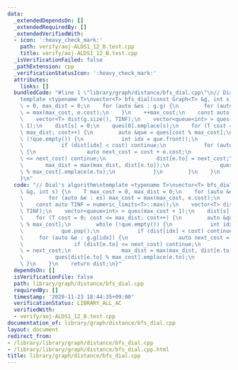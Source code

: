 ```yaml
---
data:
  _extendedDependsOn: []
  _extendedRequiredBy: []
  _extendedVerifiedWith:
  - icon: ':heavy_check_mark:'
    path: verify/aoj-ALDS1_12_B.test.cpp
    title: verify/aoj-ALDS1_12_B.test.cpp
  _isVerificationFailed: false
  _pathExtension: cpp
  _verificationStatusIcon: ':heavy_check_mark:'
  attributes:
    links: []
  bundledCode: "#line 1 \"library/graph/distance/bfs_dial.cpp\"\n// Dial's algorithm\n\
    template <typename T>\nvector<T> bfs_dial(const Graph<T> &g, int s) {\n    T max_cost\
    \ = 0, max_dist = 0;\n    for (auto &es : g.g) {\n        for (auto &e : es) max_cost\
    \ = max(max_cost, e.cost);\n    }\n    ++max_cost;\n    const auto TINF = numeric_limits<T>::max();\n\
    \    vector<T> dist(g.size(), TINF);\n    vector<queue<int> > ques(max_cost +\
    \ 1);\n    dist[s] = 0;\n    ques[0].emplace(s);\n    for (T cost = 0; cost <=\
    \ max_dist; cost++) {\n        auto &que = ques[cost % max_cost];\n        while\
    \ (!que.empty()) {\n            int idx = que.front();\n            que.pop();\n\
    \            if (dist[idx] < cost) continue;\n            for (auto &e : g.g[idx])\
    \ {\n                auto next_cost = cost + e.cost;\n                if (dist[e.to]\
    \ <= next_cost) continue;\n                dist[e.to] = next_cost;\n         \
    \       max_dist = max(max_dist, dist[e.to]);\n                ques[dist[e.to]\
    \ % max_cost].emplace(e.to);\n            }\n        }\n    }\n    return dist;\n\
    }\n"
  code: "// Dial's algorithm\ntemplate <typename T>\nvector<T> bfs_dial(const Graph<T>\
    \ &g, int s) {\n    T max_cost = 0, max_dist = 0;\n    for (auto &es : g.g) {\n\
    \        for (auto &e : es) max_cost = max(max_cost, e.cost);\n    }\n    ++max_cost;\n\
    \    const auto TINF = numeric_limits<T>::max();\n    vector<T> dist(g.size(),\
    \ TINF);\n    vector<queue<int> > ques(max_cost + 1);\n    dist[s] = 0;\n    ques[0].emplace(s);\n\
    \    for (T cost = 0; cost <= max_dist; cost++) {\n        auto &que = ques[cost\
    \ % max_cost];\n        while (!que.empty()) {\n            int idx = que.front();\n\
    \            que.pop();\n            if (dist[idx] < cost) continue;\n       \
    \     for (auto &e : g.g[idx]) {\n                auto next_cost = cost + e.cost;\n\
    \                if (dist[e.to] <= next_cost) continue;\n                dist[e.to]\
    \ = next_cost;\n                max_dist = max(max_dist, dist[e.to]);\n      \
    \          ques[dist[e.to] % max_cost].emplace(e.to);\n            }\n       \
    \ }\n    }\n    return dist;\n}"
  dependsOn: []
  isVerificationFile: false
  path: library/graph/distance/bfs_dial.cpp
  requiredBy: []
  timestamp: '2020-11-23 18:44:35+09:00'
  verificationStatus: LIBRARY_ALL_AC
  verifiedWith:
  - verify/aoj-ALDS1_12_B.test.cpp
documentation_of: library/graph/distance/bfs_dial.cpp
layout: document
redirect_from:
- /library/library/graph/distance/bfs_dial.cpp
- /library/library/graph/distance/bfs_dial.cpp.html
title: library/graph/distance/bfs_dial.cpp
---
```

